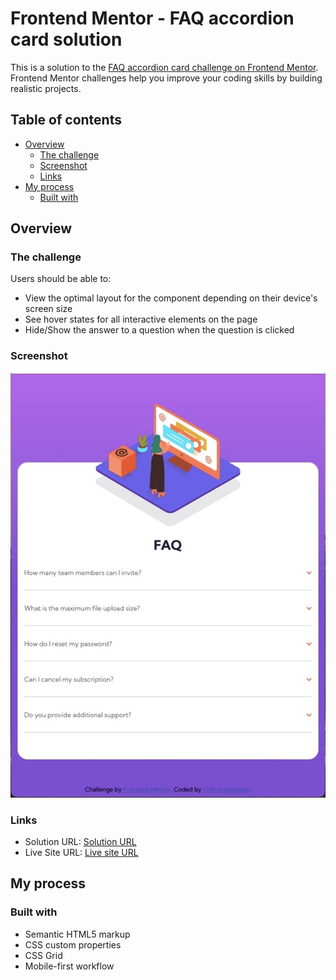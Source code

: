 # Frontend Mentor - FAQ accordion card solution

This is a solution to the [FAQ accordion card challenge on Frontend Mentor](https://www.frontendmentor.io/challenges/faq-accordion-card-XlyjD0Oam). Frontend Mentor challenges help you improve your coding skills by building realistic projects. 

## Table of contents

- [Overview](#overview)
  - [The challenge](#the-challenge)
  - [Screenshot](#screenshot)
  - [Links](#links)
- [My process](#my-process)
  - [Built with](#built-with)

## Overview

### The challenge

Users should be able to:

- View the optimal layout for the component depending on their device's screen size
- See hover states for all interactive elements on the page
- Hide/Show the answer to a question when the question is clicked

### Screenshot

![](images/FAQ.jpeg)

### Links

- Solution URL: [Solution URL](https://www.frontendmentor.io/solutions/faq-accordion-card-anImWBHMeR)
- Live Site URL: [Live site URL](https://vidshub.github.io/FAQ-ACCORDIAN-CARD-MAIN/)

## My process

### Built with

- Semantic HTML5 markup
- CSS custom properties
- CSS Grid
- Mobile-first workflow
